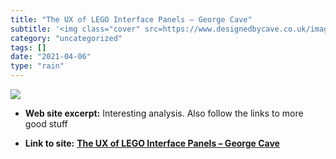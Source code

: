 ```yaml
---
title: "The UX of LEGO Interface Panels – George Cave"
subtitle: '<img class="cover" src=https://www.designedbycave.co.uk/images/posts/2020-08-LEGO-Interface-UX/og_im...'
category: "uncategorized"
tags: []
date: "2021-04-06"
type: "rain"
---
```

<img class="cover" src=https://www.designedbycave.co.uk/images/posts/2020-08-LEGO-Interface-UX/og_image.jpg>



* **Web site excerpt:** Interesting analysis. Also follow the links to more good stuff

* **Link to site:** **[The UX of LEGO Interface Panels – George Cave](https://www.designedbycave.co.uk/2020/LEGO-Interface-UX)**